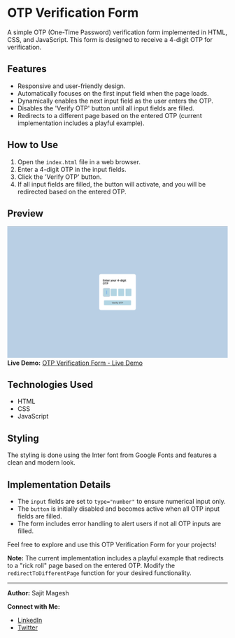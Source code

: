 # OTP Verification Form

A simple OTP (One-Time Password) verification form implemented in HTML, CSS, and JavaScript. This form is designed to receive a 4-digit OTP for verification.

## Features

- Responsive and user-friendly design.
- Automatically focuses on the first input field when the page loads.
- Dynamically enables the next input field as the user enters the OTP.
- Disables the 'Verify OTP' button until all input fields are filled.
- Redirects to a different page based on the entered OTP (current implementation includes a playful example).

## How to Use

1. Open the `index.html` file in a web browser.
2. Enter a 4-digit OTP in the input fields.
3. Click the 'Verify OTP' button.
4. If all input fields are filled, the button will activate, and you will be redirected based on the entered OTP.

## Preview

![OTP Verification Form](./otp-form-preview.png)
**Live Demo:** [OTP Verification Form - Live Demo](https://otp-verification-alpha.vercel.app)

## Technologies Used

- HTML
- CSS
- JavaScript

## Styling

The styling is done using the Inter font from Google Fonts and features a clean and modern look.

## Implementation Details

- The `input` fields are set to `type="number"` to ensure numerical input only.
- The `button` is initially disabled and becomes active when all OTP input fields are filled.
- The form includes error handling to alert users if not all OTP inputs are filled.

Feel free to explore and use this OTP Verification Form for your projects!

**Note:** The current implementation includes a playful example that redirects to a "rick roll" page based on the entered OTP. Modify the `redirectToDifferentPage` function for your desired functionality.

---

**Author:** Sajit Magesh

**Connect with Me:**
- [LinkedIn](https://www.linkedin.com/in/heysajit/)
- [Twitter](https://twitter.com/tednotswarley)
